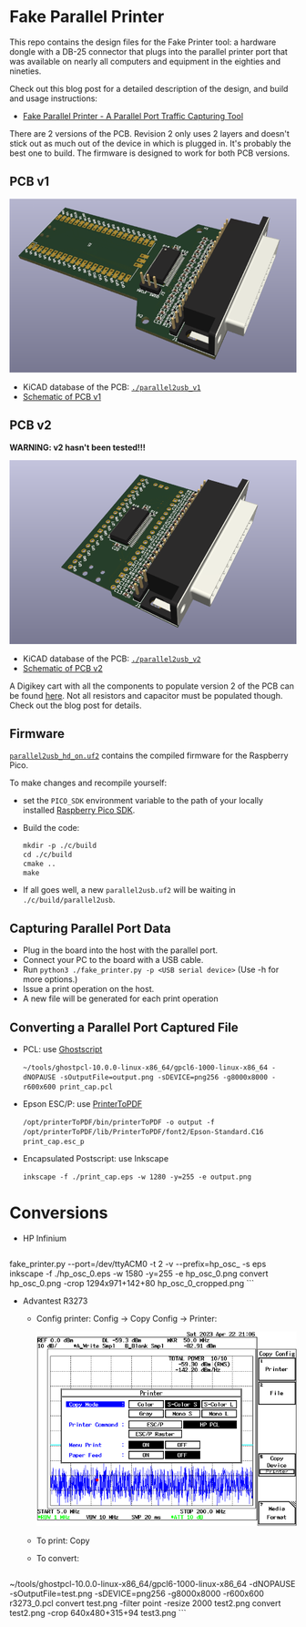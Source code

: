 
# Fake Parallel Printer

This repo contains the design files for the Fake Printer tool: a hardware
dongle with a DB-25 connector that plugs into the parallel printer port
that was available on nearly all computers and equipment in the eighties
and nineties.

Check out this blog post for a detailed description of the design,
and build and usage instructions:

* [Fake Parallel Printer - A Parallel Port Traffic Capturing Tool](https://tomverbeure.github.io/2023/01/24/Fake-Parallel-Printer-Capture-Tool-HW.html)

There are 2 versions of the PCB. Revision 2 only uses 2 layers and doesn't
stick out as much out of the device in which is plugged in. It's probably
the best one to build. The firmware is designed to work for both PCB versions.

## PCB v1

![3D render of PCB v1](./parallel2usb_v1/parallel2usb_v1_3d.png)

* KiCAD database of the PCB: [`./parallel2usb_v1`](./parallel2usb_v1)
* [Schematic of PCB v1](./parallel2usb_v1/parallel2usb_v1_schematic.pdf)

## PCB v2

**WARNING: v2 hasn't been tested!!!**

![3D render of PCB v2](./parallel2usb_v2/parallel2usb_v2_3d.png)

* KiCAD database of the PCB: [`./parallel2usb_v2`](./parallel2usb_v2)
* [Schematic of PCB v2](./parallel2usb_v2/parallel2usb_v2_schematic.pdf)

A Digikey cart with all the components to populate version 2 of the PCB can
be found [here](https://www.digikey.com/short/mcb8vf27). Not all
resistors and capacitor must be populated though. Check out the blog
post for details.

## Firmware

[`parallel2usb_hd_on.uf2`](parallel2usb_hd_on.uf2) contains the compiled
firmware for the Raspberry Pico.

To make changes and recompile yourself:

* set the `PICO_SDK` environment variable to the path of your locally installed 
  [Raspberry Pico SDK](https://github.com/raspberrypi/pico-sdk).
* Build the code:


      mkdir -p ./c/build
      cd ./c/build
      cmake ..
      make

* If all goes well, a new `parallel2usb.uf2` will be waiting in
  `./c/build/parallel2usb`.

## Capturing Parallel Port Data

* Plug in the board into the host with the parallel port.
* Connect your PC to the board with a USB cable.
* Run `python3 ./fake_printer.py -p <USB serial device>` (Use -h for more options.)
* Issue a print operation on the host.
* A new file will be generated for each print operation

## Converting a Parallel Port Captured File

* PCL: use [Ghostscript](https://ghostscript.com/releases/gpcldnld.html)

    `~/tools/ghostpcl-10.0.0-linux-x86_64/gpcl6-1000-linux-x86_64 -dNOPAUSE -sOutputFile=output.png -sDEVICE=png256 -g8000x8000 -r600x600 print_cap.pcl`

* Epson ESC/P: use [PrinterToPDF](https://github.com/RWAP/PrinterToPDF)

    `/opt/printerToPDF/bin/printerToPDF -o output -f /opt/printerToPDF/lib/PrinterToPDF/font2/Epson-Standard.C16 print_cap.esc_p`

* Encapsulated Postscript: use Inkscape

    `inkscape -f ./print_cap.eps -w 1280 -y=255 -e output.png`

# Conversions

* HP Infinium

    ```
fake_printer.py --port=/dev/ttyACM0 -t 2 -v --prefix=hp_osc_ -s eps
inkscape -f ./hp_osc_0.eps -w 1580 -y=255 -e hp_osc_0.png
convert hp_osc_0.png -crop 1294x971+142+80 hp_osc_0_cropped.png
    ```

* Advantest R3273

    * Config printer: Config -> Copy Config -> Printer: 

        ![Advantest R3273 printer config screen](./docs/advantest_r3273_printer_config.png)

    * To print: Copy
    * To convert:

        ```
~/tools/ghostpcl-10.0.0-linux-x86_64/gpcl6-1000-linux-x86_64 -dNOPAUSE -sOutputFile=test.png -sDEVICE=png256 -g8000x8000 -r600x600 r3273_0.pcl
convert test.png -filter point -resize 2000  test2.png
convert test2.png -crop 640x480+315+94 test3.png
        ```

